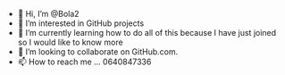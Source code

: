 - 👋 Hi, I’m @Bola2
- 👀 I’m interested in GitHub projects
- 🌱 I’m currently learning how to do all of this because I have just joined so I would like to know more
- 💞️ I’m looking to collaborate on GitHub.com.
- 📫 How to reach me ...
0640847336
<!---
Bola2/Bola2 is a ✨ special ✨ repository because its `README.md` (this file) appears on your GitHub profile.
You can click the Preview link to take a look at your changes.
--->
